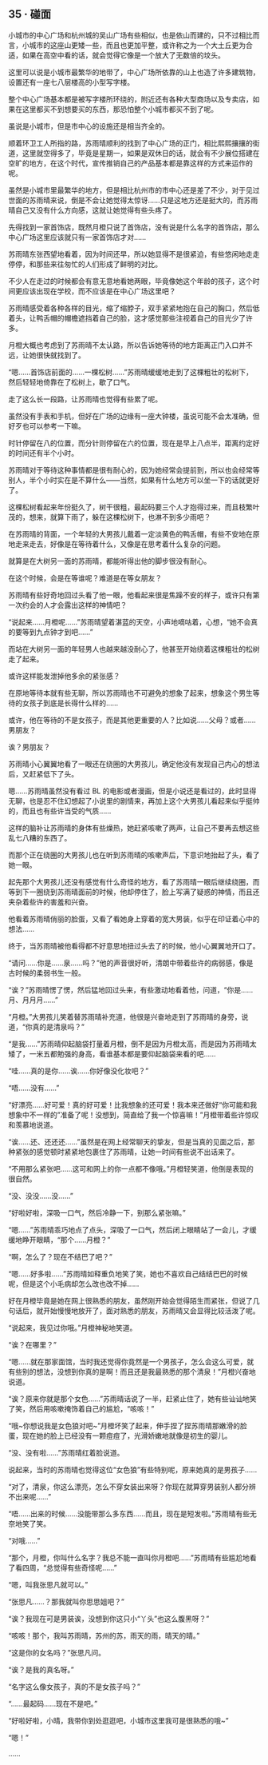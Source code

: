 ## 35 · 碰面

小城市的中心广场和杭州城的吴山广场有些相似，也是依山而建的，只不过相比而言，小城市的这座山更矮一些，而且也更加平整，或许称之为一个大土丘更为合适，如果在高空中看的话，就会觉得它像是一个放大了无数倍的坟头。

这里可以说是小城市最繁华的地带了，中心广场所依靠的山上也造了许多建筑物，设置还有一座七八层楼高的小型写字楼。

整个中心广场基本都是被写字楼所环绕的，附近还有各种大型商场以及专卖店，如果在这里都买不到想要买的东西，那恐怕整个小城市都买不到了呢。

虽说是小城市，但是市中心的设施还是相当齐全的。

顺着环卫工人所指的路，苏雨晴顺利的找到了中心广场的正门，相比熙熙攘攘的街道，这里就空得多了，毕竟是星期一，如果是双休日的话，就会有不少展位搭建在空旷的地方，在这个时代，宣传推销自己的产品基本都是靠这样的方式来运作的呢。

虽然是小城市里最繁华的地方，但是相比杭州市的市中心还是差了不少，对于见过世面的苏雨晴来说，倒是不会让她觉得太惊讶……只是这地方还是挺大的，而苏雨晴自己又没有什么方向感，这就让她觉得有些头疼了。

先得找到一家首饰店，既然月橙只说了首饰店，没有说是什么名字的首饰店，那么中心广场这里应该就只有一家首饰店才对……

苏雨晴东张西望地看着，因为时间还早，所以她显得不是很紧迫，有些悠闲地走走停停，和那些来往匆忙的人们形成了鲜明的对比。

不少人在走过的时候都会有意无意地看她两眼，毕竟像她这个年龄的孩子，这个时间更应该出现在学校，而不应该是在中心广场这里吧？

苏雨晴感受着各种各样的目光，缩了缩脖子，双手紧紧地抱在自己的胸口，然后低着头，让鸭舌帽的帽檐遮挡着自己的脸，这才感觉那些注视着自己的目光少了许多。

月橙大概也考虑到了苏雨晴不太认路，所以告诉她等待的地方距离正门入口并不远，让她很快就找到了。

“嗯……首饰店前面的……一棵松树……”苏雨晴缓缓地走到了这棵粗壮的松树下，然后轻轻地倚靠在了松树上，歇了口气。

走了这么长一段路，让苏雨晴也觉得有些累了呢。

虽然没有手表和手机，但好在广场的边缘有一座大钟楼，虽说可能不会太准确，但好歹也可以参考一下嘛。

时针停留在八的位置，而分针则停留在六的位置，现在是早上八点半，距离约定好的时间还有半个小时。

苏雨晴对于等待这种事情都是很有耐心的，因为她经常会提前到，所以也会经常等别人，半个小时实在是不算什么——当然，如果有什么地方可以坐一下的话就更好了。

这棵松树看起来年份挺久了，树干很粗，最起码要三个人才抱得过来，而且枝繁叶茂的，想来，就算下雨了，躲在这棵松树下，也淋不到多少雨吧？

在苏雨晴的背面，一个年轻的大男孩儿戴着一定淡黄色的鸭舌帽，有些不安地在原地走来走去，好像是在等待着什么，又像是在思考着什么复杂的问题。

就算是在大树另一面的苏雨晴，都能听得出他的脚步很没有耐心。

在这个时候，会是在等谁呢？难道是在等女朋友？

苏雨晴有些好奇地回过头看了他一眼，他看起来很是焦躁不安的样子，或许只有第一次约会的人才会露出这样的神情吧？

“说起来……月橙呢……”苏雨晴望着湛蓝的天空，小声地嘀咕着，心想，“她不会真的要等到九点钟才到吧……”

而站在大树另一面的年轻男人也越来越没耐心了，他甚至开始绕着这棵粗壮的松树走了起来。

或许这样能发泄掉他多余的紧张感？

在原地等待本就有些无聊，所以苏雨晴也不可避免的想象了起来，想象这个男生等待的女孩子到底是长得什么样的……

或许，他在等待的不是女孩子，而是其他更重要的人？比如说……父母？或者……男朋友？

诶？男朋友？

苏雨晴小心翼翼地看了一眼还在绕圈的大男孩儿，确定他没有发现自己内心的想法后，又赶紧低下了头。

嗯……苏雨晴虽然没有看过 BL 的电影或者漫画，但是小说还是看过的，此时显得无聊，也是忍不住幻想起了小说里的剧情来，再加上这个大男孩儿看起来似乎挺帅的，而且也有些许当受的气质……

这样的脑补让苏雨晴的身体有些燥热，她赶紧咳嗽了两声，让自己不要再去想这些乱七八糟的东西了。

而那个正在绕圈的大男孩儿也在听到苏雨晴的咳嗽声后，下意识地抬起了头，看了她一眼。

起先那个大男孩儿还没有感觉有什么奇怪的地方，看了苏雨晴一眼后继续绕圈，而等到下一圈绕到苏雨晴面前的时候，他却停住了，脸上写满了疑惑的神情，而且还夹杂着些许的害羞和兴奋。

他看着苏雨晴俏丽的脸蛋，又看了看她身上穿着的宽大男装，似乎在印证着心中的想法……

终于，当苏雨晴被他看得都不好意思地扭过头去了的时候，他小心翼翼地开口了。

“请问……你是……泉……吗？”他的声音很好听，清朗中带着些许的病弱感，像是古时候的柔弱书生一般。

“诶？”苏雨晴愣了愣，然后猛地回过头来，有些激动地看着他，问道，“你是……月、月月月……”

“月橙。”大男孩儿笑着替苏雨晴补充道，他很是兴奋地走到了苏雨晴的身旁，说道，“你真的是清泉吗？”

“是我……”苏雨晴仰起脑袋打量着月橙，倒不是因为月橙太高，而是因为苏雨晴太矮了，一米五都勉强的身高，看谁基本都是要仰起脑袋来看的吧……

“哇……真的是你……诶……你好像没化妆吧？”

“唔……没有……”

“好漂亮……好可爱！真的好可爱！比我想象的还可爱！我本来还做好“你可能和我想象中不一样的”准备了呢！没想到，简直给了我一个惊喜嘛！”月橙带着些许惊叹和羡慕地说道。

“诶……还、还还还……”虽然是在网上经常聊天的挚友，但是当真的见面之后，那种紧张的感觉顿时紧紧地包裹住了苏雨晴，让她一时间有些说不出话来了。

“不用那么紧张吧……这可和网上的你一点都不像哦。”月橙轻笑道，他倒是表现的很自然。

“没、没没……没……”

“好啦好啦，深吸一口气，然后冷静一下，别那么紧张嘛。”

“嗯……”苏雨晴乖巧地点了点头，深吸了一口气，然后闭上眼睛站了一会儿，才缓缓地睁开眼睛，“那个……月橙？”

“啊，怎么了？现在不结巴了吧？”

“嗯……好多啦……”苏雨晴如释重负地笑了笑，她也不喜欢自己结结巴巴的时候呢，但是这个小毛病却怎么改也改不掉……

好在月橙毕竟是她在网上很熟悉的朋友，虽然刚开始会觉得陌生而紧张，但说了几句话后，就开始慢慢地放开了，面对熟悉的朋友，苏雨晴又会显得比较活泼了呢。

“说起来，我见过你哦。”月橙神秘地笑道。

“诶？在哪里？”

“嗯……就在那家面馆，当时我还觉得你竟然是一个男孩子，怎么会这么可爱，就有些别的想法，没想到你真的是啊！而且还是我最熟悉的那个清泉！”月橙兴奋地说道。

“诶？原来你就是那个女色……”苏雨晴话说了一半，赶紧止住了，她有些讪讪地笑了笑，然后用咳嗽掩饰着自己的尴尬，“咳咳！”

“哦~你想说我是女色狼对吧~”月橙坏笑了起来，伸手捏了捏苏雨晴那嫩滑的脸蛋，现在她的脸上已经没有一颗痘痘了，光滑娇嫩地就像是初生的婴儿。

“没、没有啦……”苏雨晴红着脸说道。

说起来，当时的苏雨晴也觉得这位“女色狼”有些特别呢，原来她真的是男孩子……

“对了，清泉，你这么漂亮，怎么不穿女装出来呀？你现在就算穿男装别人都分辨不出来呢……”

“唔……出来的时候……没能带那么多东西……而且，现在是短发啦。”苏雨晴有些无奈地笑了笑。

“对哦……”

“那个，月橙，你叫什么名字？我总不能一直叫你月橙吧……”苏雨晴有些尴尬地看了看四周，“总觉得有些奇怪呢……”

“嗯，叫我张思凡就可以。”

“张思凡……？那我就叫你思思姐吧？”

“诶？我现在可是男装诶，没想到你这只小“丫头”也这么腹黑呀？”

“咳咳！那个，我叫苏雨晴，苏州的苏，雨天的雨，晴天的晴。”

“这是你的女名吗？”张思凡问。

“诶？是我的真名呀。”

“名字这么像女孩子，真的不是女孩子吗？”

“……最起码……现在不是吧。”

“好啦好啦，小晴，我带你到处逛逛吧，小城市这里我可是很熟悉的哦~”

“嗯！”

……
